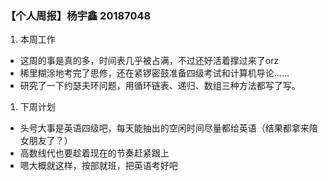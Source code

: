 ### 【个人周报】杨宇鑫 20187048
1. 本周工作
* 这周的事是真的多，时间表几乎被占满，不过还好活着撑过来了orz
* 稀里糊涂地考完了思修，还在紧锣密鼓准备四级考试和计算机导论……
* 研究了一下约瑟夫环问题，用循环链表、递归、数组三种方法都写了写。
1. 下周计划
* 头号大事是英语四级吧，每天能抽出的空闲时间尽量都给英语（结果都拿来陪女朋友了？）
* 高数线代也要趁着现在的节奏赶紧跟上
* 嗯大概就这样，按部就班，把英语考好吧
